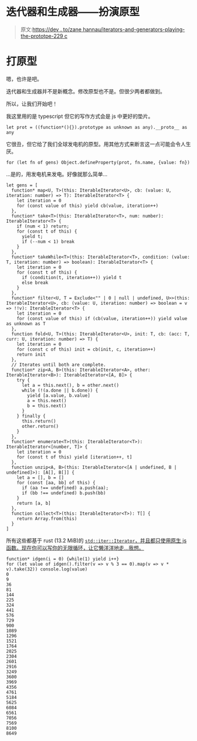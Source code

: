 # 迭代器和生成器——扮演原型

> 原文:[https://dev . to/zane hannau/iterators-and-generators-playing-the-prototpe-229 c](https://dev.to/zanehannanau/iterators-and-generators-playing-the-prototpe-229c)

# [](#playing-the-prototype)打原型

嗯，也许是吧。

迭代器和生成器并不是新概念。修改原型也不是。但很少两者都做到。

所以，让我们开始吧！

我这里用的是 typescript 但它的写作方式会是 js 中更好的垫片。

```
let prot = ((function*(){}).prototype as unknown as any).__proto__ as any 
```

它很丑，但它给了我们全球发电机的原型。用其他方式来断言这一点可能会令人生厌。

```
for (let fn of gens) Object.defineProperty(prot, fn.name, {value: fn}) 
```

…是的，用发电机来发电。好像就那么简单…

```
let gens = [
  function* map<U, T>(this: IterableIterator<U>, cb: (value: U, iteration: number) => T): IterableIterator<T> {
    let iteration = 0
    for (const value of this) yield cb(value, iteration++)
  },
  function* take<T>(this: IterableIterator<T>, num: number): IterableIterator<T> {
    if (num < 1) return;
    for (const t of this) {
      yield t;
      if (--num < 1) break
    }
  },
  function* takeWhile<T>(this: IterableIterator<T>, condition: (value: T, iteration: number) => boolean): IterableIterator<T> {
    let iteration = 0
    for (const t of this) {
      if (condition(t, iteration++)) yield t
      else break
    }
  },
  function* filter<U, T = Exclude<"" | 0 | null | undefined, U>>(this: IterableIterator<U>, cb: (value: U, iteration: number) => boolean = v => !!v): IterableIterator<T> {
    let iteration = 0
    for (const value of this) if (cb(value, iteration++)) yield value as unknown as T
  },
  function fold<U, T>(this: IterableIterator<U>, init: T, cb: (acc: T, curr: U, iteration: number) => T) {
    let iteration = 0
    for (const c of this) init = cb(init, c, iteration++)
    return init
  },
  // Iterates until both are complete.
  function* zip<A, B>(this: IterableIterator<A>, other: IterableIterator<B>): IterableIterator<[A, B]> {
    try {
      let a = this.next(), b = other.next()
      while (!(a.done || b.done)) {
        yield [a.value, b.value]
        a = this.next()
        b = this.next()
      }
    } finally {
      this.return()
      other.return()
    }
  },
  function* enumerate<T>(this: IterableIterator<T>): IterableIterator<[number, T]> {
    let iteration = 0
    for (const t of this) yield [iteration++, t]
  },
  function unzip<A, B>(this: IterableIterator<[A | undefined, B | undefined]>): [A[], B[]] {
    let a = [], b = []
    for (const [aa, bb] of this) {
      if (aa !== undefined) a.push(aa);
      if (bb !== undefined) b.push(bb)
    }
    return [a, b]
  },
  function collect<T>(this: IterableIterator<T>): T[] {
    return Array.from(this)
  }
] 
```

所有这些都基于 rust (13.2 MiB)的 [`std::iter::Iterator`，并且都只使用原生 js 函数。现在你可以写你的无限循环，让它懒洋洋地走…我想。](https://doc.rust-lang.org/std/iter/trait.Iterator.html)

```
function* idgen(i = 0) {while(1) yield i++}
for (let value of idgen().filter(v => v % 3 == 0).map(v => v * v).take(32)) console.log(value)
0
9
36
81
144
225
324
441
576
729
900
1089
1296
1521
1764
2025
2304
2601
2916
3249
3600
3969
4356
4761
5184
5625
6084
6561
7056
7569
8100
8649 
```